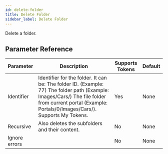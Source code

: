 ```yaml
---
id: delete-folder
title: Delete Folder
sidebar_label: Delete Folder
---
```



Delete a folder.

## Parameter Reference
| Parameter | Description | Supports Tokens | Default |
| -- | -- | -- | -- |
| Identifier | Identifier for the folder. It can be: The folder ID. (Example: 77) The folder path (Example: Images/Cars/) The file folder from current portal (Example: Portals/0/Images/Cars/). Supports My Tokens. | Yes | None |
| Recursive | Also deletes the subfolders and their content. | No | None |
| Ignore errors |  | No | None |
